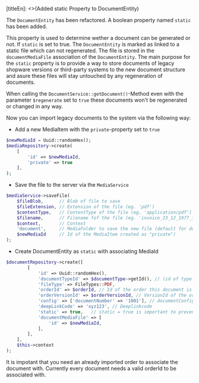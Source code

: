 [titleEn]: <>(Added static Property to DocumentEntity)

The `DocumentEntity` has been refactored. A boolean property named `static` has been added.

This property is used to determine wether a document can be generated or not. If `static` is set to true. The `DocumentEntity` is marked as linked to a static file which can not regenerated.
The file is stored in the `documentMediaFile` association of the `DocumentEntity`.
The main purpose for the `static` property is to provide a way to store documents of legacy shopware versions or third-party systems to the new document structure and asure these files will stay untouched by any regeneration of documents.

When calling the `DocumentService::getDocument()`-Method even with the parameter `$regenerate` set to `true` these documents won't be regenerated or changed in any way.

Now you can import legacy documents to the system via the following way:

* Add a new MediaItem with the `private`-property set to `true`
```php
$newMediaId = Uuid::randomHex();
$mediaRepository->create(
    [
        'id' => $newMediaId,
        'private' => true
    ],
);
```
* Save the file to the server via the `MediaService`
```php
$mediaService->saveFile(
    $fileBlob,      // Blob of file to save
    $fileExtension, // Extension of the file (eg. 'pdf')
    $contentType,   // ContentType of the file (eg. 'application/pdf')
    $filename,      // Filename fof the file (eg. 'invoice_23_12_1977_123')
    $context,       // Context
    'document',     // MediaFolder to save the new file (default for documents is 'document')
    $newMediaId     // Id of the MediaItem created as "private")
);
```
* Create DocumentEntity as `static` with associating MediaId
```php
$documentRepository->create([
        [
            'id' => Uuid::randomHex(),
            'documentTypeId' => $documentType->getId(), // (id of type ('invoice', 'storno',...))
            'fileType' => FileTypes::PDF,
            'orderId' => $orderId, // Id of the order this document is associated with.
            'orderVersionId' => $orderVersionId, // VersionId of the order this document is associated with.
            'config' => ['documentNumber' => '1001'], // documentConfig with at least the documentNumber
            'deepLinkCode' => 'xyz123', // Deeplinkcode 
            'static' => true,   // static = true is important to prevent overwriting of the document 
            'documentMediaFile' => [
                'id' => $newMediaId,
            ],
        ],
    ],
    $this->context
);
```
It is impotant that you need an already imported order to associate the document with. Currently every document needs a valid orderId to be associated with.
 